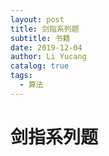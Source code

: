 ```yaml
---
layout: post
title: 剑指系列题
subtitle: 书籍
date: 2019-12-04
author: Li Yucang
catalog: true
tags:
  - 算法
---
```


# 剑指系列题
